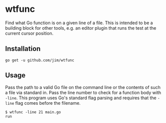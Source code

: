 # wtfunc

Find what Go function is on a given line of a file. This is intended to be a building block for other tools, e.g. an editor plugin that runs the test at the current cursor position.

## Installation

```
go get -u github.com/jim/wtfunc
```

## Usage

Pass the path to a valid Go file on the command line or the contents of such a file via standard in. Pass the line number to check for a function body with `-line`. This program uses Go's standard flag parsing and requires that the `-line` flag comes before the filename.

```
$ wtfunc -line 21 main.go
run
```

